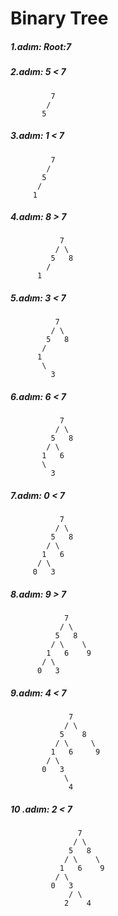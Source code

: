 # Binary Tree

##### 1.adım: Root:7
##### 2.adım: 5 < 7                

             7 
            /
           5
    
##### 3.adım:  1 < 7

             7
            / 
           5
          /
         1
         
##### 4.adım: 8 > 7

               7
              / \
             5   8
            /
          1
          
##### 5.adım: 3 < 7 

              7
             / \
            5   8
           /
          1
           \
             3
            
##### 6.adım: 6 < 7

               7
              / \
             5   8
            / \
           1   6
           \
             3
            
##### 7.adım: 0 < 7

               7
              / \
             5   8
            / \
           1   6
          / \
         0   3
        
##### 8.adım: 9 > 7 

                7
               / \
              5   8
             / \    \
            1   6    9
           / \
          0   3
         
##### 9.adım: 4 < 7
         
                 7
                / \
               5    8
              / \     \
             1   6     9
            / \
           0   3
                \
                 4
                
##### 10 .adım: 2 < 7

                   7
                  / \
                 5   8
                / \    \
               1   6    9
              / \
             0   3
                 / \
                2    4
                
